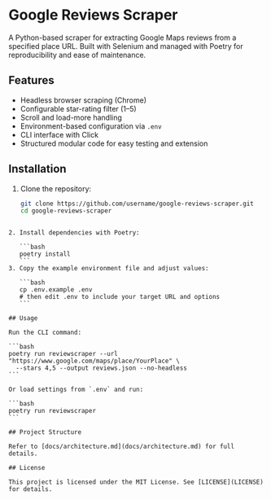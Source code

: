# Google Reviews Scraper

A Python-based scraper for extracting Google Maps reviews from a specified place URL. Built with Selenium and managed with Poetry for reproducibility and ease of maintenance.

## Features
- Headless browser scraping (Chrome)
- Configurable star-rating filter (1–5)
- Scroll and load-more handling
- Environment-based configuration via `.env`
- CLI interface with Click
- Structured modular code for easy testing and extension

## Installation
1. Clone the repository:
   ```bash
   git clone https://github.com/username/google-reviews-scraper.git
   cd google-reviews-scraper
````

2. Install dependencies with Poetry:

   ```bash
   poetry install
   ```
3. Copy the example environment file and adjust values:

   ```bash
   cp .env.example .env
   # then edit .env to include your target URL and options
   ```

## Usage

Run the CLI command:

```bash
poetry run reviewscraper --url "https://www.google.com/maps/place/YourPlace" \
  --stars 4,5 --output reviews.json --no-headless
```

Or load settings from `.env` and run:

```bash
poetry run reviewscraper
```

## Project Structure

Refer to [docs/architecture.md](docs/architecture.md) for full details.

## License

This project is licensed under the MIT License. See [LICENSE](LICENSE) for details.
